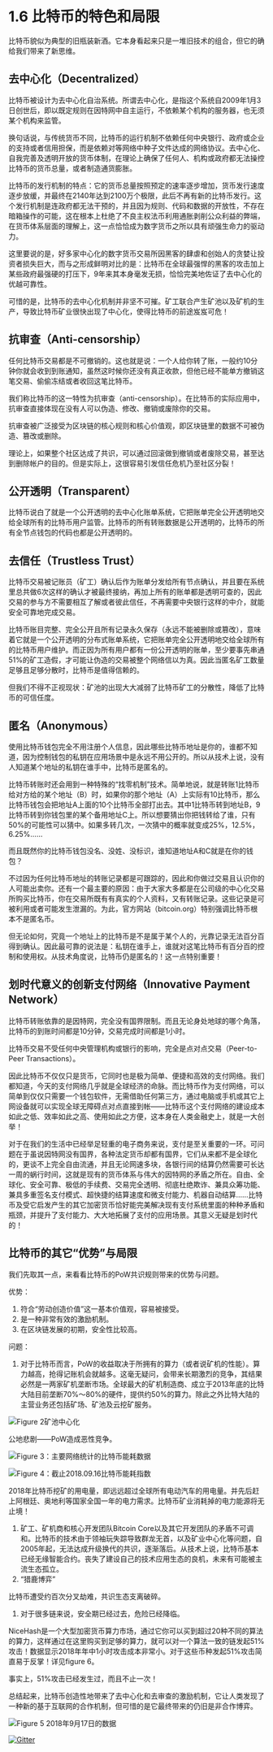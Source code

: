 # 1.6 比特币的特色和局限

比特币貌似为典型的旧瓶装新酒。它本身看起来只是一堆旧技术的组合，但它的确给我们带来了新思维。

## 去中心化（Decentralized）

比特币被设计为去中心化自治系统。所谓去中心化，是指这个系统自2009年1月3日创世后，即以既定规则在因特网中自主运行，不依赖某个机构的服务器，也无须某个机构来监管。

换句话说，与传统货币不同，比特币的运行机制不依赖任何中央银行、政府或企业的支持或者信用担保，而是依赖对等网络中种子文件达成的网络协议。去中心化、自我完善及透明开放的货币体制，在理论上确保了任何人、机构或政府都无法操控比特币的货币总量，或者制造通货膨胀。

比特币的发行机制的特点：它的货币总量按照预定的速率逐步增加，货币发行速度逐步放缓，并最终在2140年达到2100万个极限，此后不再有新的比特币发行。这个发行机制是连政府都无法干预的，并且因为规则、代码和数据的开放性，不存在暗箱操作的可能，这在根本上杜绝了不良主权法币利用通胀剥削公众利益的弊端，在货币体系层面的理解上，这一点恰恰成为数字货币之所以具有顽强生命力的驱动力。

这里要说的是，好多家中心化的数字货币交易所因黑客的肆虐和创始人的贪婪让投资者损失巨大，而与之形成鲜明对比的是：比特币在全球最强悍的黑客的攻击加上某些政府最强硬的打压下，9年来其本身毫发无损，恰恰完美地佐证了去中心化的优越可靠性。

可惜的是，比特币的去中心化机制并非坚不可摧。矿工联合产生矿池以及矿机的生产，导致比特币矿业很快出现了中心化，使得比特币的前途岌岌可危！

## 抗审查（Anti-censorship）

任何比特币交易都是不可撤销的。这也就是说：一个人给你转了账，一般约10分钟你就会收到到账通知，虽然这时候你还没有真正收款，但他已经不能单方撤销这笔交易、偷偷冻结或者收回这笔比特币。

我们称比特币的这一特性为抗审查（anti-censorship）。在比特币的实际应用中，抗审查直接体现在没有人可以伪造、修改、撤销或废除你的交易。

抗审查被广泛接受为区块链的核心规则和核心价值观，即区块链里的数据不可被伪造、篡改或删除。

理论上，如果整个社区达成了共识，可以通过回滚做到撤销或者废除交易，甚至达到删除帐户的目的。但是实际上，这很容易引发信任危机乃至社区分裂！

## 公开透明（Transparent）

比特币说白了就是一个公开透明的去中心化账单系统，它把账单完全公开透明地交给全球所有的比特币用户监管。比特币的所有转账数据是公开透明的，比特币的所有全节点钱包的代码也都是公开透明的。

## 去信任（Trustless Trust）

比特币交易被记账员（矿工）确认后作为账单分发给所有节点确认，并且要在系统里总共做6次这样的确认才被最终接纳，再加上所有的账单都是透明可查的，因此交易的参与方不需要相互了解或者彼此信任，不再需要中央银行这样的中介，就能安全可靠地完成交易。

比特币账目完整、完全公开且所有记录永久保存（永远不能被删除或篡改），意味着它就是一个公开透明的分布式账单系统，它把账单完全公开透明地交给全球所有的比特币用户维护。而正因为所有用户都有一份公开透明的账单，至少要事先串通51%的矿工造假，才可能让伪造的交易被整个网络信以为真。因此当匿名矿工数量足够且足够分散时，比特币是值得信赖的。

但我们不得不正视现状：矿池的出现大大减弱了比特币矿工的分散性，降低了比特币的可信任度。

## 匿名（Anonymous）

使用比特币钱包完全不用注册个人信息，因此哪些比特币地址是你的，谁都不知道，因为控制钱包的私钥在应用场景中是永远不用公开的。所以从技术上说，没有人知道某个地址的私钥在谁手中，比特币是匿名的。

比特币转账时还会用到一种特殊的“找零机制”技术。简单地说，就是转账1比特币给对方给的某个地址（B）时，如果你的那个地址（A）上实际有10比特币，那么比特币钱包会把地址A上面的10个比特币全部打出去。其中1比特币转到地址B，9比特币转到你钱包里的某个备用地址C上。所以想要猜出你把钱转给了谁，只有50%的可能性可以猜中。如果多转几次，一次猜中的概率就变成25%，12.5%，6.25%……

而且既然你的比特币钱包没名、没姓、没标识，谁知道地址A和C就是在你的钱包？

不过因为任何比特币地址的转账记录都是可跟踪的，因此和你做过交易且认识你的人可能出卖你。还有一个最主要的原因：由于大家大多都是在公司级的中心化交易所购买比特币，你在交易所既有有真实的个人资料，又有转账记录。这些记录是可被利用或者可能发生泄漏的。为此，官方网站（bitcoin.org）特别强调比特币根本不是匿名币。

但无论如何，究竟一个地址上的比特币是不是属于某个人的，光靠记录无法百分百得到确认。因此最可靠的说法是：私钥在谁手上，谁就对这笔比特币有百分百的控制和使用权。从技术角度说，比特币仍是匿名的！这一点特别重要！

## 划时代意义的创新支付网络（Innovative Payment Network）

比特币转账依靠的是因特网，完全没有国界限制。而且无论身处地球的哪个角落，比特币的到账时间都是10分钟，交易完成时间都是1小时。

比特币交易不受任何中央管理机构或银行的影响，完全是点对点交易（Peer-to-Peer Transactions）。

因此比特币不仅仅只是货币，它同时也是极为简单、便捷和高效的支付网络。我们都知道，今天的支付网络几乎就是全球经济的命脉。而比特币作为支付网络，可以简单到仅仅只需要一个钱包软件，无需借助任何第三方，通过电脑或手机或其它上网设备就可以实现全球无障碍点对点直接到帐——比特币这个支付网络的建设成本如此之低、效率如此之高、使用如此之方便，这本身在人类金融史上，就是一大创举！

对于在我们的生活中已经举足轻重的电子商务来说，支付是至关重要的一环。可问题在于虽说因特网没有国界，各种法定货币却都有国界，它们从来都不是全球化的，更谈不上完全自由流通，并且无论网速多块，各银行间的结算仍然需要可长达一周的蜗行时间，这就是现有的货币体系与伟大的因特网的矛盾之所在。自由、全球化、安全可靠、极低的手续费、交易完全透明、彻底杜绝欺诈、兼具众筹功能、兼具多重签名支付模式、超快捷的结算速度和微支付能力、机器自动结算……比特币及受它启发产生的其它加密货币恰好能完美解决现有支付系统里面的种种矛盾和瓶颈，并提升了支付能力、大大地拓展了支付的应用场景。其意义无疑是划时代的！

## 比特币的其它“优势”与局限

我们先取其一点，来看看比特币的PoW共识规则带来的优势与问题。

优势：

1. 符合“劳动创造价值”这一基本价值观，容易被接受。
2. 是一种非常有效的激励机制。
3. 在区块链发展的初期，安全性比较高。

问题：

1. 对于比特币而言，PoW的收益取决于所拥有的算力（或者说矿机的性能）。算力越高，抢得记账机会就越多。这毫无疑问，会带来长期激烈的竞争，其结果必然是一两家矿机垄断市场。全球最大的矿机制造商、成立于2013年底的比特大陆目前垄断70%～80%的硬件，提供约50%的算力。除此之外比特大陆的主营业务还包括矿场、矿池及云挖矿服务。

![Figure 2&#x77FF;&#x6C60;&#x4E2D;&#x5FC3;&#x5316;](../.gitbook/assets/0.png)

公地悲剧——PoW造成恶性竞争。

![Figure 3&#xFF1A;&#x4E3B;&#x8981;&#x7F51;&#x7EDC;&#x7EDF;&#x8BA1;&#x7684;&#x6BD4;&#x7279;&#x5E01;&#x80FD;&#x8017;&#x6570;&#x636E;](../.gitbook/assets/1%20%284%29.png)

![Figure 4&#xFF1A;&#x622A;&#x6B62;2018.09.16&#x6BD4;&#x7279;&#x5E01;&#x80FD;&#x8017;&#x6307;&#x6570;](../.gitbook/assets/2%20%283%29.png)

2018年比特币挖矿的用电量，即远远超过全球所有电动汽车的用电量。并先后赶上阿根廷、奥地利等国家全国一年的电力需求。比特币矿业消耗掉的电力能源将无止境！

1. 矿工、矿机商和核心开发团队Bitcoin Core以及其它开发团队的矛盾不可调和。比特币的技术由于领袖玩失踪导致群龙无首，以及矿业中心化等问题，自2005年起，无法达成升级换代的共识，逐渐落后。从技术上说，比特币基本已经无缘智能合约。丧失了建设自己的技术应用生态的良机，未来有可能被主流生态孤立。
2. “猎鹿博弈”

比特币遭受约百次分叉劫难，共识生态支离破碎。

1. 对于很多链来说，安全期已经过去，危险已经降临。

NiceHash是一个大型加密货币算力市场，通过它你可以买到超过20种不同的算法的算力，这样通过在这里购买到足够的算力，就可以对一个算法一致的链发起51%攻击！数据显示2018年年中1小时攻击成本非常小。对于这些币种发起51%攻击简直易于反掌！详见figure 6。

事实上，51%攻击已经发生过，而且不止一次！

总结起来，比特币创造性地带来了去中心化和去审查的激励机制，它让人类发现了一种新的基于互联网的合作机制，但可惜的是它最终带来的仍旧是非合作博弈。

![Figure 5 2018&#x5E74;9&#x6708;17&#x65E5;&#x7684;&#x6570;&#x636E;](../.gitbook/assets/3%20%281%29.png)

[![Gitter](https://badges.gitter.im/naturaldao/区块链概论.svg)](https://gitter.im/naturaldao/区块链概论?utm_source=badge&utm_medium=badge&utm_campaign=pr-badge)

